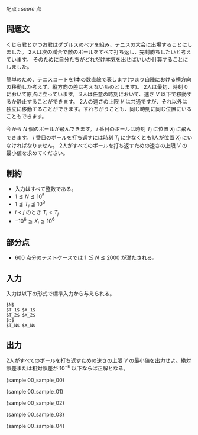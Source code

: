 配点 : ${score}$ 点

問題文
--------

くじら君とかつお君はダブルスのペアを組み、テニスの大会に出場することにしました。
2人は次の試合で敵のボールをすべて打ち返し、完封勝ちしたいと考えています。
そのために自分たちがどれだけ本気を出せばいいか計算することにしました。

簡単のため、テニスコートを1本の数直線で表します(つまり自陣における横方向の移動しか考えず、縦方向の差は考えないものとします)。
2人は最初、時刻 $0$ において原点に立っています。
2人は任意の時刻において、速さ $V$ 以下で移動するか静止することができます。
2人の速さの上限 $V$ は共通ですが、それ以外は独立に移動することができます。すれちがうことも、同じ時刻に同じ位置にいることもできます。

今から $N$ 個のボールが飛んできます。
$i$ 番目のボールは時刻 $T_i$ に位置 $X_i$ に飛んできます。
$i$ 番目のボールを打ち返すには時刻 $T_i$ に少なくとも1人が位置 $X_i$ にいなければなりません。
2人がすべてのボールを打ち返すための速さの上限 $V$ の最小値を求めてください。


制約
--------

- 入力はすべて整数である。
- $1 ≦ N ≦ 10^5$
- $1 ≦ T_i ≦ 10^9$
- $i < j$ のとき $T_i < T_j$
- $−10^6 ≦ X_i ≦ 10^6$

部分点
--------

- $600$ 点分のテストケースでは $1 ≦ N ≦ 2000$ が満たされる。

入力
--------

入力は以下の形式で標準入力から与えられる。

~~~
$N$
$T_1$ $X_1$
$T_2$ $X_2$
$:$
$T_N$ $X_N$
~~~


出力
--------

2人がすべてのボールを打ち返すための速さの上限 $V$ の最小値を出力せよ。絶対誤差または相対誤差が $10^{−6}$ 以下ならば正解となる。

{sample 00_sample_00}

{sample 00_sample_01}

{sample 00_sample_02}

{sample 00_sample_03}

{sample 00_sample_04}
